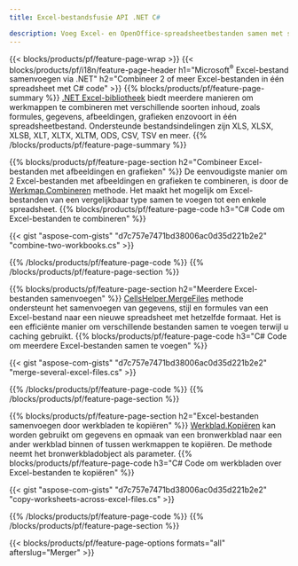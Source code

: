```yaml
---
title: Excel-bestandsfusie API .NET C#

description: Voeg Excel- en OpenOffice-spreadsheetbestanden samen met slechts enkele regels C#-code.
---
```

{{< blocks/products/pf/feature-page-wrap >}}
{{< blocks/products/pf/i18n/feature-page-header h1="Microsoft<sup>&reg;</sup> Excel-bestand samenvoegen via .NET" h2="Combineer 2 of meer Excel-bestanden in één spreadsheet met C# code" >}}
{{% blocks/products/pf/feature-page-summary %}}
[.NET Excel-bibliotheek](/cells/net/) biedt meerdere manieren om werkmappen te combineren met verschillende soorten inhoud, zoals formules, gegevens, afbeeldingen, grafieken enzovoort in één spreadsheetbestand. Ondersteunde bestandsindelingen zijn XLS, XLSX, XLSB, XLT, XLTX, XLTM, ODS, CSV, TSV en meer.
{{% /blocks/products/pf/feature-page-summary %}}

{{% blocks/products/pf/feature-page-section h2="Combineer Excel-bestanden met afbeeldingen en grafieken" %}}
De eenvoudigste manier om 2 Excel-bestanden met afbeeldingen en grafieken te combineren, is door de [Werkmap.Combineren](https://reference.aspose.com/cells/net/aspose.cells/workbook/methods/combine) methode. Het maakt het mogelijk om Excel-bestanden van een vergelijkbaar type samen te voegen tot een enkele spreadsheet.
{{% blocks/products/pf/feature-page-code h3="C# Code om Excel-bestanden te combineren" %}}

{{< gist "aspose-com-gists" "d7c757e7471bd38006ac0d35d221b2e2" "combine-two-workbooks.cs" >}}

{{% /blocks/products/pf/feature-page-code %}}
{{% /blocks/products/pf/feature-page-section %}}

{{% blocks/products/pf/feature-page-section h2="Meerdere Excel-bestanden samenvoegen" %}}
[CellsHelper.MergeFiles](https://reference.aspose.com/cells/net/aspose.cells/cellshelper/methods/mergefiles) methode ondersteunt het samenvoegen van gegevens, stijl en formules van een Excel-bestand naar een nieuwe spreadsheet met hetzelfde formaat. Het is een efficiënte manier om verschillende bestanden samen te voegen terwijl u caching gebruikt. 
{{% blocks/products/pf/feature-page-code h3="C# Code om meerdere Excel-bestanden samen te voegen" %}}

{{< gist "aspose-com-gists" "d7c757e7471bd38006ac0d35d221b2e2" "merge-several-excel-files.cs" >}}

{{% /blocks/products/pf/feature-page-code %}}
{{% /blocks/products/pf/feature-page-section %}}

{{% blocks/products/pf/feature-page-section h2="Excel-bestanden samenvoegen door werkbladen te kopiëren" %}}
[Werkblad.Kopiëren](https://reference.aspose.com/cells/net/aspose.cells/worksheet/methods/copy/index) kan worden gebruikt om gegevens en opmaak van een bronwerkblad naar een ander werkblad binnen of tussen werkmappen te kopiëren. De methode neemt het bronwerkbladobject als parameter.
{{% blocks/products/pf/feature-page-code h3="C# Code om werkbladen over Excel-bestanden te kopiëren" %}}

{{< gist "aspose-com-gists" "d7c757e7471bd38006ac0d35d221b2e2" "copy-worksheets-across-excel-files.cs" >}}

{{% /blocks/products/pf/feature-page-code %}}
{{% /blocks/products/pf/feature-page-section %}}

{{< blocks/products/pf/feature-page-options formats="all" afterslug="Merger" >}}
